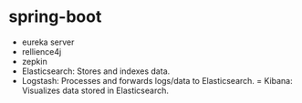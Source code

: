 # spring-boot
- eureka server
- rellience4j
- zepkin
- Elasticsearch: Stores and indexes data.
- Logstash: Processes and forwards logs/data to Elasticsearch.
= Kibana: Visualizes data stored in Elasticsearch.
